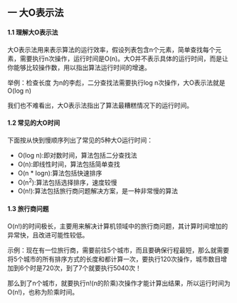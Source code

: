 ## 一 大O表示法

#### 1.1 理解大O表示法

大O表示法用来表示算法的运行效率，假设列表包含n个元素，简单查找每个元素，需要执行n次操作，运行时间是O(n)。大O并不表示具体的运行时间，而是让你能够比较操作数，用以指出算法运行时间的增速。    

举例：检查长度 为n的李彪，二分查找法需要执行log n次操作，大O表示法就是O(log n)  

我们也不难看出，大O表示法指出了算法最糟糕情况下的运行时间。  

#### 1.2 常见的大O时间

下面按从快到慢顺序列出了常见的5种大O运行时间：
- O(log n):即对数时间，算法包括二分查找法
- O(n):即线性时间，算法包括简单查找
- O(n * logn):算法包括快速排序
- O(n<sup>2</sup>):算法包括选择排序，速度较慢
- O(n!):算法包括旅行商问题解决方案，是一种非常慢的算法

#### 1.3 旅行商问题

O(n!)的时间极长，主要用来解决计算机领域中的旅行商问题，其计算时间增加的异常快，且改进可能性较低。  

示例：现在有一位旅行商，需要前往5个城市，而且要确保行程最短，那么就需要将5个城市的所有排序方式的长度和都计算一次，要执行120次操作，城市数目增加到6个时是720次，到了7个就要执行5040次！  

那么到了n个城市，就要执行n!(n的阶乘)次操作才能计算出结果，所以运行时间为O(n!)，也称为阶乘时间。